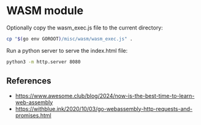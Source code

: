 # WASM module

Optionally copy the wasm_exec.js file to the current directory:

```bash
cp "$(go env GOROOT)/misc/wasm/wasm_exec.js" .
```

Run a python server to serve the index.html file:

```bash
python3 -m http.server 8080
```

## References

- https://www.awesome.club/blog/2024/now-is-the-best-time-to-learn-web-assembly
- https://withblue.ink/2020/10/03/go-webassembly-http-requests-and-promises.html
